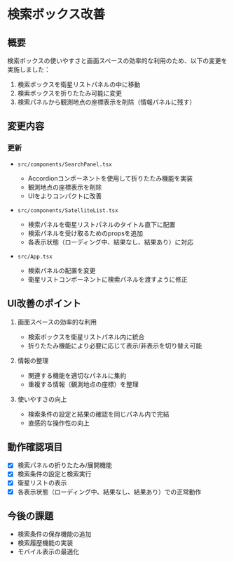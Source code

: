 # 検索ボックス改善

## 概要

検索ボックスの使いやすさと画面スペースの効率的な利用のため、以下の変更を実施しました：

1. 検索ボックスを衛星リストパネルの中に移動
2. 検索ボックスを折りたたみ可能に変更
3. 検索パネルから観測地点の座標表示を削除（情報パネルに残す）

## 変更内容

### 更新

- `src/components/SearchPanel.tsx`
  - Accordionコンポーネントを使用して折りたたみ機能を実装
  - 観測地点の座標表示を削除
  - UIをよりコンパクトに改善

- `src/components/SatelliteList.tsx`
  - 検索パネルを衛星リストパネルのタイトル直下に配置
  - 検索パネルを受け取るためのpropsを追加
  - 各表示状態（ローディング中、結果なし、結果あり）に対応

- `src/App.tsx`
  - 検索パネルの配置を変更
  - 衛星リストコンポーネントに検索パネルを渡すように修正

## UI改善のポイント

1. 画面スペースの効率的な利用
   - 検索ボックスを衛星リストパネル内に統合
   - 折りたたみ機能により必要に応じて表示/非表示を切り替え可能

2. 情報の整理
   - 関連する機能を適切なパネルに集約
   - 重複する情報（観測地点の座標）を整理

3. 使いやすさの向上
   - 検索条件の設定と結果の確認を同じパネル内で完結
   - 直感的な操作性の向上

## 動作確認項目

- [x] 検索パネルの折りたたみ/展開機能
- [x] 検索条件の設定と検索実行
- [x] 衛星リストの表示
- [x] 各表示状態（ローディング中、結果なし、結果あり）での正常動作

## 今後の課題

- 検索条件の保存機能の追加
- 検索履歴機能の実装
- モバイル表示の最適化
